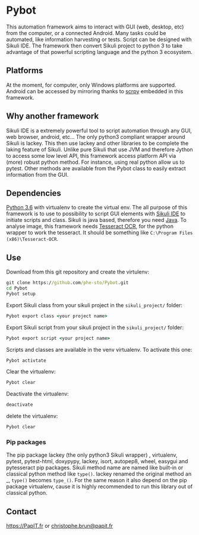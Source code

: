 # Pybot
This automation framework aims to interact with GUI (web, desktop, etc) from the computer, or a connected Android. Many tasks 
could be automated, like information harvesting or tests. Script can be designed with Sikuli IDE. The framework then convert 
Sikuli project to python 3 to take advantage of that powerful scripting language and the python 3 ecosystem.

## Platforms
  At the moment, for computer, only Windows platforms are supported. Android can be accessed by mirroring thanks to [scrpy](https://github.com/Genymobile/scrcpy)
  embedded in this framework.
  
## Why another framework
  Sikuli IDE is a extremely powerful tool to script automation through any GUI, web browser, android, etc... The only python3 
  compliant wrapper around Sikuli is lackey. This then use lackey and other libraries to be complete the laking feature of Sikuli.
  Unlike pure Sikuli that use JVM and therefore Jython to access some low level API, this framework access platform API via
  (more) robust python method. For instance, using real python allow us to pytest. Other methods are available from the Pybot 
  class to easily extract information from the GUI. 

## Dependencies
  [Python 3.6](https://www.python.org/downloads/) with virtualenv to create the virtual env. The all purpose of this framework 
  is to use to possibility to script GUI elements with [Sikuli IDE](http://www.sikuli.org/downloadrc3.html) to initiate scripts
  and class. Sikuli is java based, therefore you need [Java](https://www.java.com/fr/download/). To analyse image, this framework
  needs [Tesseract OCR](https://github.com/tesseract-ocr/tesseract), for the python wrapper to work the tesseract. It should
  be something like ```C:\Program Files (x86)\Tesseract-OCR```.
  
## Use
  Download from this git repository and create the virtulenv:
  ```cmd
  git clone https://github.com/phe-sto/Pybot.git
  cd Pybot
  Pybot setup
  ```
  Export Sikuli class from your sikuli project in the ```sikuli_project/``` folder:
  ```cmd
  Pybot export class <your project name>
  ```
  Export Sikuli script from your sikuli project in the ```sikuli_project/``` folder:
  ```cmd
  Pybot export script <your project name>
  ```
  Scripts and classes are available in the venv virtualenv. To activate this one:
  ```cmd
  Pybot activtate
  ```
  Clear the virtualenv:
  ```cmd
  Pybot clear
  ```
  Deactivate the virtualenv:
  ```cmd
  deactivate
  ```
  delete the virtualenv:
  ```cmd
  Pybot clear
  ```
  
  
### Pip packages
  The pip package lackey (the only python3 Sikuli wrapper) , virtualenv, pytest, pytest-html, doxypypy, lackey, isort, autopep8,
  wheel, easygui and pytesseract pip packages. Sikuli method name are named like built-in or classical python method like 
  `type()`. lackey renamed the original method an _, `type()` becomes `type_()`. For the same reason it also depend on the 
  pip package virtualenv, cause it is highly recommended to run this library out of classical python.

## Contact
  https://PapIT.fr or christophe.brun@papit.fr
